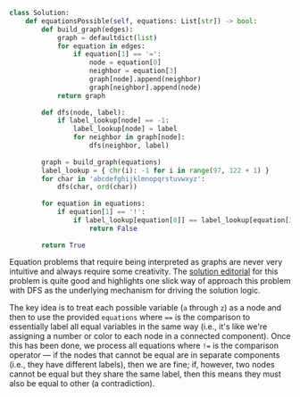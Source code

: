 ```python
class Solution:
    def equationsPossible(self, equations: List[str]) -> bool:
        def build_graph(edges):
            graph = defaultdict(list)
            for equation in edges:
                if equation[1] == '=':
                    node = equation[0]
                    neighbor = equation[3]
                    graph[node].append(neighbor)
                    graph[neighbor].append(node)
            return graph
        
        def dfs(node, label):
            if label_lookup[node] == -1:
                label_lookup[node] = label
                for neighbor in graph[node]:
                    dfs(neighbor, label)
            
        graph = build_graph(equations)
        label_lookup = { chr(i): -1 for i in range(97, 122 + 1) }
        for char in 'abcdefghijklmnopqrstuvwxyz':
            dfs(char, ord(char))
            
        for equation in equations:
            if equation[1] == '!':
                if label_lookup[equation[0]] == label_lookup[equation[3]]:
                    return False
                
        return True
```

Equation problems that require being interpreted as graphs are never very intuitive and always require some creativity. The [solution editorial](https://leetcode.com/problems/satisfiability-of-equality-equations/solution/) for this problem is quite good and highlights one slick way of approach this problem with DFS as the underlying mechanism for driving the solution logic.

The key idea is to treat each possible variable (`a` through `z`) as a node and then to use the provided `equations` where `==` is the comparison to essentially label all equal variables in the same way (i.e., it's like we're assigning a number or color to each node in a connected component). Once this has been done, we process all equations where `!=` is the comparison operator &#8212; if the nodes that cannot be equal are in separate components (i.e., they have different labels), then we are fine; if, however, two nodes cannot be equal but they share the same label, then this means they must also be equal to other (a contradiction).